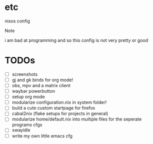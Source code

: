 # etc
nixos config

> [!NOTE]
> i am bad at programming and so this config is not very pretty or good

# TODOs
- [ ] screenshots
- [ ] gj and gk binds for org mode!
- [ ] obs, mpv and a matrix client
- [ ] waybar powerbutton
- [ ] setup org mode
- [ ] modularize configuration.nix in system folder!
- [ ] build a cute custom startpage for firefox
- [ ] cabal2nix (flake setups for projects in general)
- [ ] modularize home/default.nix into multiple files for the seperate programs cfgs
- [ ] swayidle
- [ ] write my own little emacs cfg
